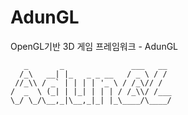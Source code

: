 # AdunGL
OpenGL기반 3D 게임 프레임워크 - AdunGL

```
   _       _               ___   __
  /_\   __| |_   _ _ __   / _ \ / /
 //_\\ / _` | | | | '_ \ / /_\// /
/  _  \ (_| | |_| | | | / /_\\/ /___
\_/ \_/\__,_|\__,_|_| |_\____/\____/

```
                                                                                                                                 
                                                                                                                                 
                                                                                                                                 
                                                                                                                                 
                                                                                                                                 
